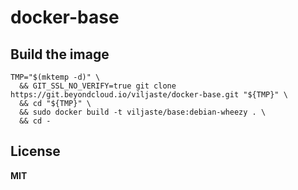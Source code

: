 # docker-base

## Build the image

    TMP="$(mktemp -d)" \
      && GIT_SSL_NO_VERIFY=true git clone https://git.beyondcloud.io/viljaste/docker-base.git "${TMP}" \
      && cd "${TMP}" \
      && sudo docker build -t viljaste/base:debian-wheezy . \
      && cd -

## License

**MIT**
